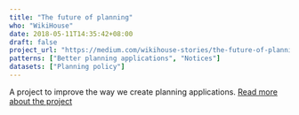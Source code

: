 ```yaml
---
title: "The future of planning"
who: "WikiHouse"
date: 2018-05-11T14:35:42+08:00
draft: false
project_url: "https://medium.com/wikihouse-stories/the-future-of-planning-98b3b7a53e9a"
patterns: ["Better planning applications", "Notices"]
datasets: ["Planning policy"]
---
```


A project to improve the way we create planning applications. [Read more about the project](https://medium.com/wikihouse-stories/the-future-of-planning-98b3b7a53e9a)